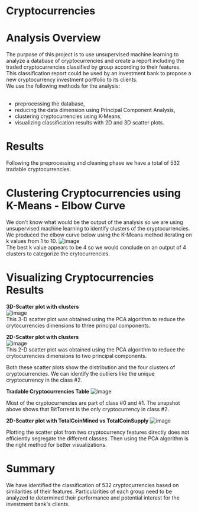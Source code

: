 # Cryptocurrencies
# Analysis Overview
The purpose of this project is to use unsupervised machine learning to analyze a database of cryptocurrencies and create a report including the traded cryptocurrencies classified by group according to their features.
This classification report could be used by an investment bank to propose a new cryptocurrency investment portfolio to its clients.</br>
We use the following methods for the analysis:</br>
</br>
* preprocessing the database,
* reducing the data dimension using Principal Component Analysis,
* clustering cryptocurrencies using K-Means,
* visualizing classification results with 2D and 3D scatter plots.

# Results
Following the preprocessing and cleaning phase we have a total of 532 tradable cryptocurrencies.


# Clustering Cryptocurrencies using K-Means - Elbow Curve
We don't know what would be the output of the analysis so we are using unsupervised machine learning to identify clusters of the cryptocurrencies.</br> 
We produced the elbow curve below using the K-Means method iterating on k values from 1 to 10.
![image](https://user-images.githubusercontent.com/95143562/166342324-3a0faf32-93e6-4a9e-9fdd-b12c8e369bd7.png)</br>
The best k value appears to be 4 so we would conclude on an output of 4 clusters to categorize the crytocurrencies.

# Visualizing Cryptocurrencies Results
<b>3D-Scatter plot with clusters</b></br>
![image](https://user-images.githubusercontent.com/95143562/166342368-5c1757de-adcd-46c1-994a-ed1b768da123.png)</br>
This 3-D scatter plot was obtained using the PCA algorithm to reduce the crytocurrencies dimensions to three principal components.

<b>2D-Scatter plot with clusters</b></br>
![image](https://user-images.githubusercontent.com/95143562/166342424-784d0504-f2a6-44a4-8bf2-507e4f9d3d8f.png)
</br>
This 2-D scatter plot was obtained using the PCA algorithm to reduce the crytocurrencies dimensions to two principal components.

Both these scatter plots show the distribution and the four clusters of cryptocurrencies.
We can identify the outliers like the unique cryptocurrency in the class #2.

<b>Tradable Cryptocurrencies Table</b>
![image](https://user-images.githubusercontent.com/95143562/166342624-31de5fc7-7390-4fef-9590-80d90f564498.png)

Most of the cryptocurrencies are part of class #0 and #1.
The snapshot above shows that BitTorrent is the only cryptocurrency in class #2.

<b>2D-Scatter plot with TotalCoinMined vs TotalCoinSupply</b>
![image](https://user-images.githubusercontent.com/95143562/166342650-cd624aeb-7b64-4fda-afa4-2d3ddde88536.png)

Plotting the scatter plot from two cryptocurrency features directly does not efficiently segregate the different classes. Then using the PCA algorithm is the right method for better visualizations.

# Summary
We have identified the classification of 532 cryptocurrencies based on similarities of their features.
Particularities of each group need to be analyzed to determined their performance and potential interest for the investment bank's clients.
